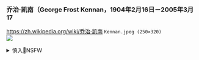 ### 乔治·凯南（George Frost Kennan，1904年2月16日－2005年3月17
https://zh.wikipedia.org/wiki/乔治·凯南
`Kennan.jpeg (250×320)`<br>
![](https://upload.wikimedia.org/wikipedia/commons/2/2a/Kennan.jpeg)

<details><summary>慎入🔞NSFW</summary>

Not Safe For Work
![](https://upload.wikimedia.org/wikipedia/commons/thumb/d/d3/Biohazard_Symbol_Specification.png/210px-Biohazard_Symbol_Specification.png)

<details><summary><b>风险自理Use At Your Own Risk🈲</summary>

### 凯南不见胡适之`存疑未考`
https://2newcenturynet.blogspot.com/2020/07/blog-post_934.html

我沮丧地注意到zg人几十年来成功地腐蚀大部分与他们有任何关系的美国人——特别是那些在zg居住了较长时间的美国人——的技巧和成就。我并不是要暗示这种腐败总是，甚至通常是经济上的腐败。它远比这更隐蔽。

zg人非常善于把外国游客和居民甚至是外国外交官变成人质，然后以巧妙与无情的绝妙组合，以勒索的方式最大限度地榨取好处，无论中国人决定这些外国人是走是留。zg人利用了革命前美国传教士和商人的处境，更不用说在蒋z权在这个g家成功建立一个暴力z治集团的过程中，他们一直把我们所有人都当作傻瓜耍了一千百次。而我们，因为我们的感情用事，因为我们笨拙的善意，我们对贸易或他们皈依宗教的渴望，因为我们在z治上的天真，因为我们的漫不经心以至于我们可以轻易地被那些在背后对我们恨之入骨的能干仆人所奉承并误导，我们根本就不是他们的对手。读了上个世纪和本世纪前半叶我们与zg的关系史，我发现自己对zgg命表示欢迎，因为它产生了将西方人驱逐出zg的效果。一个多世纪了，我满意地想到，zg人现在第一次没有美国人做人质了。他们现在既不能通过腐败来愚弄我们，也不能通过虐待那些轻率地将自己置于其q力之下的美国人来对我们施压。

这两个z权在我看来都一无足取，其中一个z权 [蒋z权] 在我g玩弄阴谋的卑鄙程度与其在自己g家不遑多让，而另一个z权则致力于针对我们的敌对计划，其野蛮和傲慢程度不逊于我们曾经面对的任何势力。我认为与蒋z权的联系既致命又可耻，我认为应该立即切断，如果需要的话，应该以一场真正的g内z治大摊牌为代价。之后，我们美国人与zg的关系越少越好。我们既不需要贪恋任何一个zgz权的好意，也不需要害怕任何一个zgz权的敌意。

</details>
</details>
